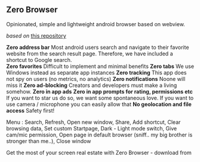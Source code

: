 ## Zero Browser ##
Opinionated, simple and lightweight android browser based on webview.

*based on* [this repository](https://github.com/badener95/Companion-Browser)

**Zero address bar** Most android users search and navigate to their favorite website from the search result page. Therefore, we have included a shortcut to Google search.\
**Zero favorites** Difficult to implement and minimal benefits
**Zero tabs** We use Windows instead as separate app instances
**Zero tracking** This app does not spy on users (no metrics, no analytics)
**Zero notifications** Noone will miss it
**Zero ad-blocking** Creators and developers must make a living somehow. 
**Zero in app ads**
**Zero in app prompts for rating, permissions etc** If you want to star us do so, we want some spontaneous love. If you want to use camera / microphone you can easily allow that
**No geolocation and file access** Safety first! 

Menu : Search, Refresh, Open new window, Share, Add shortcut, Clear browsing data, Set custom Startpage, Dark - Light mode switch, Give cam/mic permission, Open page in default browser (sniff.. my big brother is stronger than me..), Close window  

Get the most of your screen real estate with Zero Browser - download from 
